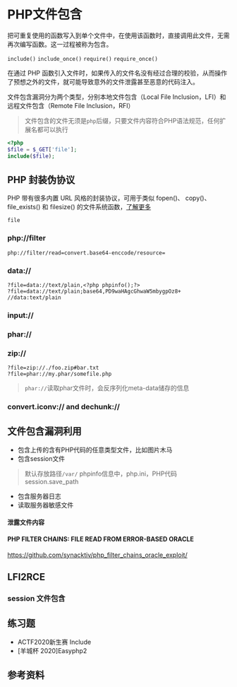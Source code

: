 # PHP文件包含

把可重复使用的函数写入到单个文件中，在使用该函数时，直接调用此文件，无需再次编写函数。这一过程被称为包含。

`include()`
`include_once()`
`require()`
`require_once()`

在通过 PHP 函数引入文件时，如果传入的文件名没有经过合理的校验，从而操作了预想之外的文件，就可能导致意外的文件泄露甚至恶意的代码注入。

文件包含漏洞分为两个类型，分别本地文件包含（Local File Inclusion，LFI）和远程文件包含（Remote File Inclusion，RFI）

> 文件包含的文件无须是`php`后缀，只要文件内容符合PHP语法规范，任何扩展名都可以执行

```php
<?php
$file = $_GET['file'];
include($file);
```

## PHP 封装伪协议

PHP 带有很多内置 URL 风格的封装协议，可用于类似 fopen()、 copy()、 file_exists() 和 filesize() 的文件系统函数，[了解更多](https://www.php.net/manual/zh/wrappers.php)

`file`

### php://filter

```
php://filter/read=convert.base64-enccode/resource=
```

### data://

```url
?file=data://text/plain,<?php phpinfo();?>
?file=data://text/plain;base64,PD9waHAgcGhwaW5mbygpOz8+
//data:text/plain
```

### input://

### phar://

### zip://

```
?file=zip://./foo.zip#bar.txt
?file=phar://my.phar/somefile.php
```

> `phar://`读取phar文件时，会反序列化meta-data储存的信息

### convert.iconv:// and dechunk://

## 文件包含漏洞利用

- 包含上传的含有PHP代码的任意类型文件，比如图片木马
- 包含session文件

> 默认存放路径`/var/`
> phpinfo信息中，php.ini，PHP代码
session.save_path

- 包含服务器日志
- 读取服务器敏感文件

#### 泄露文件内容

#### PHP FILTER CHAINS: FILE READ FROM ERROR-BASED ORACLE

<https://github.com/synacktiv/php_filter_chains_oracle_exploit/>

## LFI2RCE

### session 文件包含

## 练习题

- ACTF2020新生赛 Include
- [羊城杯 2020]Easyphp2

## 参考资料
